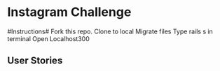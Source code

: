 Instagram Challenge
===================
#Instructions#
Fork this repo.
Clone to local
Migrate files
Type rails s in terminal
Open Localhost300

## User Stories ##

